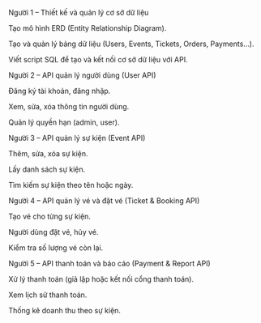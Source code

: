 Người 1 – Thiết kế và quản lý cơ sở dữ liệu

Tạo mô hình ERD (Entity Relationship Diagram).

Tạo và quản lý bảng dữ liệu (Users, Events, Tickets, Orders, Payments…).

Viết script SQL để tạo và kết nối cơ sở dữ liệu với API.

Người 2 – API quản lý người dùng (User API)

Đăng ký tài khoản, đăng nhập.

Xem, sửa, xóa thông tin người dùng.

Quản lý quyền hạn (admin, user).

Người 3 – API quản lý sự kiện (Event API)

Thêm, sửa, xóa sự kiện.

Lấy danh sách sự kiện.

Tìm kiếm sự kiện theo tên hoặc ngày.

Người 4 – API quản lý vé và đặt vé (Ticket & Booking API)

Tạo vé cho từng sự kiện.

Người dùng đặt vé, hủy vé.

Kiểm tra số lượng vé còn lại.

Người 5 – API thanh toán và báo cáo (Payment & Report API)

Xử lý thanh toán (giả lập hoặc kết nối cổng thanh toán).

Xem lịch sử thanh toán.

Thống kê doanh thu theo sự kiện.
